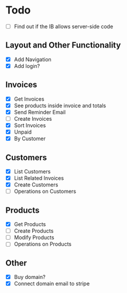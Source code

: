 # Todo

- [ ] Find out if the IB allows server-side code

## Layout and Other Functionality

- [x] Add Navigation
- [x] Add login?

## Invoices

- [x] Get Invoices
- [x] See products inside invoice and totals
- [x] Send Reminder Email
- [ ] Create Invoices
- [x] Sort Invoices
- [x] Unpaid
- [x] By Customer

## Customers

- [x] List Customers
- [x] List Related Invoices
- [x] Create Customers
- [ ] Operations on Customers

## Products

- [x] Get Products
- [ ] Create Products
- [ ] Modify Products
- [ ] Operations on Products

## Other

- [x] Buy domain?
- [x] Connect domain email to stripe
